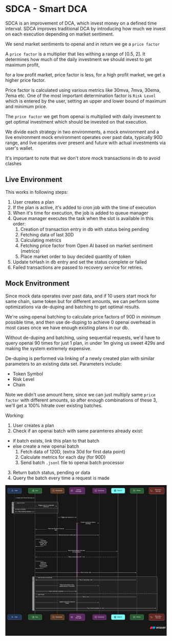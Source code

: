 # SDCA - Smart DCA

SDCA is an improvement of DCA, which invest money on a defined time interval.
SDCA improves traditional DCA by introducing how much we invest on each execution depending on market sentiment.

We send market sentiments to openai and in return we ge a `price factor`

A `price factor` is a multiplier that lies withing a range of [0.5, 2]. It determines how much of the daily investment we should invest to get maximum profit,

for a low profit market, price factor is less, for a high profit market, we get a higher price factor.

Price factor is calculated using various metrics like 30mva, 7mva, 30ema, 7ema etc. One of the most important determination factor is `Risk Level` which is entered by the user, setting an upper and lower bound of maximum and minimum price.

The `price factor` we get from openai is multiplied with daily invesment to get optimal investment which should be invested on that execution.

We divide each strategy in two environments, a mock environment and a live environment
mock environment operates over past data, typically 90D range, and live operates over present and future with actual investments via user's wallet.

It's important to note that we don't store mock transactions in db to avoid clashes

## Live Environment

This works in following steps:

1. User creates a plan
2. If the plan is active, it's added to cron job with the time of execution
3. When it's time for execution, the job is added to queue manager
4. Queue manager executes the task when the slot is available in this order:
   1. Creation of transaction entry in db with status being pending
   2. Fetching data of last 30D
   3. Calculating metrics
   4. Fetching price factor from Open AI based on market sentiment (metrics)
   5. Place market order to buy decided quantity of token
5. Update txHash in db entry and set the status complete or failed
6. Failed transactions are passed to recovery service for retries.

## Mock Envitronment

Since mock data operates over past data, and if 10 users start mock for same chain, same token but for different amounts, we can perform some optimizations via de-duping and batching to get optimal results.

We're using openai batching to calculate price factors of 90D in minimum possible time, and then use de-duping to achieve 0 openai overhead in most cases once we have enough existing plans in our db.

Without de-duping and batching, using sequential requests, we'd have to query openai 90 times for just 1 plan, in under 1m giving us sweet 429s and making the system extremely expensive.

De-duping is performed via linking of a newly created plan with similar parameters to an existing data set.
Parameters include:

- Token Symbol
- Risk Level
- Chain

Note we didn't use amount here, since we can just multiply same `price factor` with different amounts, so after enough combinations of these 3, we'll get a 100% hitrate over existing batches.

Working:

1. User creates a plan
2. Check if an openai batch with same paramteres already exist:

- if batch exists, link this plan to that batch
- else create a new openai batch
  1. Fetch data of 120D, (extra 30d for first data point)
  2. Calculate metrics for each day (for 90D)
  3. Send batch `.jsonl` file to openai batch processor

3. Return batch status, pending or data
4. Query the batch every time a request is made

<img hight="500" alt="diagram" align="center" src="diagram.png" />